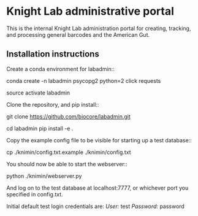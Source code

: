 Knight Lab administrative portal
================================

This is the internal Knight Lab administration portal for creating, tracking, and processing general barcodes and the American Gut.


Installation instructions
-------------------------

Create a conda environment for labadmin::

   conda create -n labadmin psycopg2 python=2 click requests

   source activate labadmin

Clone the repository, and pip install::

   git clone https://github.com/biocore/labadmin.git

   cd labadmin
   pip install -e .

Copy the example config file to be visible for starting up a test database::
   
   cp ./knimin/config.txt.example ./knimin/config.txt

You should now be able to start the webserver::

   python ./knimin/webserver.py

And log on to the test database at localhost:7777, or whichever port you specified in config.txt.

Initial default test login credentials are:
*User:* test
*Password:* password 

